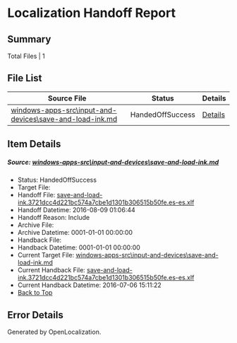 # <a name='report-top'></a> Localization Handoff Report

## Summary
 Total Files | 1

## File List
 Source File | Status | Details 
 ----------- | ------ | ------- 
 [windows-apps-src\input-and-devices\save-and-load-ink.md](https://github.com/Microsoft/windows-apps/blob/24817e6d6a5a43493a6b64247942ba9faabfbc28/windows-apps-src/input-and-devices/save-and-load-ink.md) | HandedOffSuccess | [Details](#c220063f7ddd102e1157d477914ac062457a74084288)

## Item Details
##### <a name='c220063f7ddd102e1157d477914ac062457a74084288'></a> Source: [windows-apps-src\input-and-devices\save-and-load-ink.md](https://github.com/Microsoft/windows-apps/blob/24817e6d6a5a43493a6b64247942ba9faabfbc28/windows-apps-src/input-and-devices/save-and-load-ink.md)
* Status: HandedOffSuccess
* Target File: 
* Handoff File: [save-and-load-ink.3721dcc4d221bc574a7cbe1d1301b306515b50fe.es-es.xlf](https://github.com/Microsoft/WDG.handoff/blob/f02ca044876c5cff0bb731b5568b11d866263e68/ol-handoff/Microsoft/windows-apps.es-es/master/save-and-load-ink.3721dcc4d221bc574a7cbe1d1301b306515b50fe.es-es.xlf)
* Handoff Datetime: 2016-08-09 01:06:44
* Handoff Reason: Include
* Archive File: 
* Archive Datetime: 0001-01-01 00:00:00
* Handback File: 
* Handback Datetime: 0001-01-01 00:00:00
* Current Target File: [windows-apps-src\input-and-devices\save-and-load-ink.md](https://github.com/Microsoft/windows-apps.es-es/blob/e53f454bc4c461b2434c3387589e28a597068263/windows-apps-src/input-and-devices/save-and-load-ink.md)
* Current Handback File: [save-and-load-ink.3721dcc4d221bc574a7cbe1d1301b306515b50fe.es-es.xlf](https://github.com/Microsoft/WDG.handback/blob/45ea58b222954eb601000ff83302f042237b5a2e/ol-handback/Microsoft/windows-apps.es-es/master/save-and-load-ink.3721dcc4d221bc574a7cbe1d1301b306515b50fe.es-es.xlf)
* Current Handback Datetime: 2016-07-06 15:11:22
* [Back to Top](#report-top)


## Error Details

Generated by OpenLocalization.
